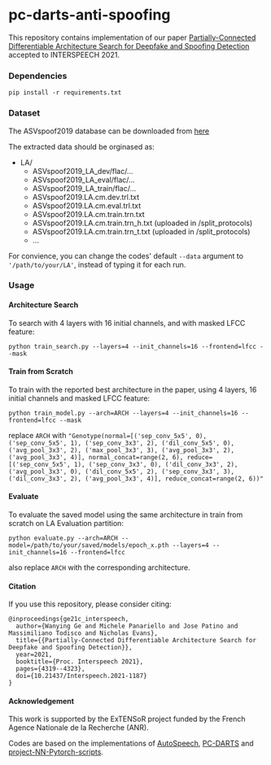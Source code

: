 # pc-darts-anti-spoofing

This repository contains implementation of our paper [Partially-Connected Differentiable Architecture Search for Deepfake and Spoofing Detection](https://arxiv.org/abs/2104.03123) accepted to INTERSPEECH 2021.

### Dependencies
```
pip install -r requirements.txt
```

### Dataset
The ASVspoof2019 database can be downloaded from [here](https://datashare.ed.ac.uk/handle/10283/3336)

The extracted data should be orginased as:
* LA/
   * ASVspoof2019_LA_dev/flac/...
   * ASVspoof2019_LA_eval/flac/...
   * ASVspoof2019_LA_train/flac/...
   * ASVspoof2019.LA.cm.dev.trl.txt
   * ASVspoof2019.LA.cm.eval.trl.txt
   * ASVspoof2019.LA.cm.train.trn.txt
   * ASVspoof2019.LA.cm.train.trn_h.txt (uploaded in /split_protocols)
   * ASVspoof2019.LA.cm.train.trn_t.txt (uploaded in /split_protocols)
   * ...


For convience, you can change the codes' default `--data` argument to `'/path/to/your/LA'`, instead of typing it for each run.

### Usage
#### Architecture Search
To search with 4 layers with 16 initial channels, and with masked LFCC feature:
```
python train_search.py --layers=4 --init_channels=16 --frontend=lfcc --mask
```
#### Train from Scratch
To train with the reported best architecture in the paper, using 4 layers, 16 initial channels and masked LFCC feature:
```
python train_model.py --arch=ARCH --layers=4 --init_channels=16 --frontend=lfcc --mask
```
replace `ARCH` with `"Genotype(normal=[('sep_conv_5x5', 0), ('sep_conv_5x5', 1), ('sep_conv_3x3', 2), ('dil_conv_5x5', 0), ('avg_pool_3x3', 2), ('max_pool_3x3', 3), ('avg_pool_3x3', 2), ('avg_pool_3x3', 4)], normal_concat=range(2, 6), reduce=[('sep_conv_5x5', 1), ('sep_conv_3x3', 0), ('dil_conv_3x3', 2), ('avg_pool_3x3', 0), ('dil_conv_5x5', 2), ('sep_conv_3x3', 3), ('dil_conv_3x3', 2), ('avg_pool_3x3', 4)], reduce_concat=range(2, 6))"`
#### Evaluate
To evaluate the saved model using the same architecture in train from scratch on LA Evaluation partition:
```
python evaluate.py --arch=ARCH --model=/path/to/your/saved/models/epoch_x.pth --layers=4 --init_channels=16 --frontend=lfcc
```
also replace `ARCH` with the corresponding architecture.
#### Citation
If you use this repository, please consider citing:

```
@inproceedings{ge21c_interspeech,
  author={Wanying Ge and Michele Panariello and Jose Patino and Massimiliano Todisco and Nicholas Evans},
  title={{Partially-Connected Differentiable Architecture Search for Deepfake and Spoofing Detection}},
  year=2021,
  booktitle={Proc. Interspeech 2021},
  pages={4319--4323},
  doi={10.21437/Interspeech.2021-1187}
}
```
#### Acknowledgement
This work is supported by the ExTENSoR project funded by the French Agence Nationale de la Recherche (ANR).

Codes are based on the implementations of [AutoSpeech](https://github.com/VITA-Group/AutoSpeech), [PC-DARTS](https://github.com/yuhuixu1993/PC-DARTS) and [project-NN-Pytorch-scripts](https://github.com/nii-yamagishilab/project-NN-Pytorch-scripts).
